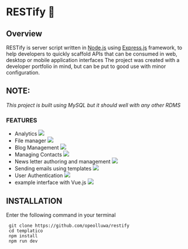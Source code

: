 # RESTify :rocket:



## Overview

RESTify is server script  written in [Node.js](https://nodejs.org) using [Express.js](https://expressjs.com) framework, to help developers to quickly scaffold  APIs that can be consumed in web, desktop or mobile application interfaces 
The project was created with a developer portfolio in mind, but can be put to good use with minor configuration.



## NOTE:
_This project is built using MySQL
but it should well with any other RDMS_



### FEATURES
- Analytics ![](https://progress-bar.dev/70?title=processing)
- File manager ![](https://progress-bar.dev/30?title=planning)
- Blog Management ![](https://progress-bar.dev/30?title=planning)
- Managing Contacts ![](https://progress-bar.dev/82?title=almost+done)
- News letter authoring and management ![](https://progress-bar.dev/30?title=planning)
- Sending emails using templates ![](https://progress-bar.dev/30?title=planning)
- User Authentication  ![](https://progress-bar.dev/87?title=almost+done)
- example interface with Vue.js ![](https://progress-bar.dev/50?title=processing)



## INSTALLATION

Enter the following command in your terminal

```shell
 git clone https://github.com/opeolluwa/restify
 cd templatico
 npm install
 npm run dev
```
